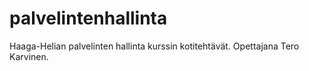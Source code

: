 # palvelintenhallinta
Haaga-Helian palvelinten hallinta kurssin kotitehtävät. Opettajana Tero Karvinen. 

